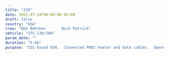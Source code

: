 ```yaml
---
title: "210"
date: 2022-07-24T00:00:00-05:00
draft: false
country: "USA"
crew: "Bob Behnken       Nick Patrick"
vehicle: "STS-130/20A"
param_date: ""
duration: "5:48"
purpose: "ISS based EVA.  Connected PMA3 heater and data cables.  Opened loop B NH3 line.  Disconnected Node 3 temp heater cable.  Removed Cupola thermal covers and released launch locks of window shutters  Installed Node 3 handrails, foot restraint sockets and a handrail gap spanner.  Routed FGB grapple fixture video cable.  Closed Node 2 zenith centerline berthing camera flap"
---
```

